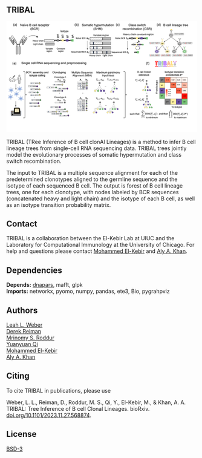 TRIBAL
-------------------------------------------------------------------------------

![image](img/Overview.png)

TRIBAL (TRee Inference of B cell clonAl Lineages) is a method to infer B cell lineage trees from single-cell RNA sequencing data. TRIBAL trees jointly model the evolutionary 
processes of somatic hypermutation and class switch recombination. 

The input to TRIBAL is a multiple sequence alignment for each of the predetermined clonotypes aligned to the germline sequence and the isotype of each sequenced B cell. 
The output is forest of B cell lineage trees, one for each clonotype, with nodes labeled by BCR sequences (concatenated heavy and light chain) and the isotype of each B cell, as well as an isotype transition probability matrix. 


Contact
-------------------------------------------------------------------------------

TRIBAL is a collaboration between the El-Kebir Lab at UIUC and the Laboratory for Computational Immunology at the University of Chicago. For help and questions please contact [Mohammed El-Kebir](melkebir@illinois.edu]) and [Aly A. Khan](aakhan@uchicago.edu).



## Dependencies

**Depends:** [dnapars](phylip_main.html), mafft, glpk  
**Imports:** networkx, pyomo, numpy, pandas, ete3, Bio, pygrahpviz  



## Authors

[Leah L. Weber](mailto:leahlw2@illinois.edu)  
[Derek Reiman](mailto:dreiman@ttic.edu)  
[Mrinomy S. Roddur ](mailto:mroddur2@illinois.edu)  
[Yuanyuan Qi](mailto:yq7@illinois.edu)   
[Mohammed El-Kebir](mailto:melkebir@illinois.edu)  
[Aly A. Khan](mailto:aakhan@uchicago.edu)  


## Citing

To cite TRIBAL in publications, please use

Weber, L. L., Reiman, D., Roddur, M. S., Qi, Y., El-Kebir, M., & Khan, A. A. TRIBAL: Tree Inference of B cell Clonal Lineages. bioRxiv. [doi.org/10.1101/2023.11.27.568874](https://doi.org/10.1101/2023.11.27.568874).




## License

[BSD-3](license.md)